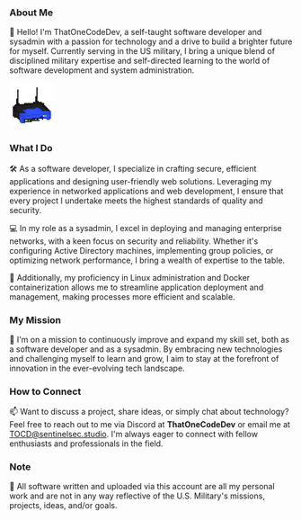 ### About Me

👋 Hello! I'm ThatOneCodeDev, a self-taught software developer and sysadmin with a passion for technology and a drive to build a brighter future for myself. Currently serving in the US military, I bring a unique blend of disciplined military expertise and self-directed learning to the world of software development and system administration.

![WRT54G](https://github.com/ThatOneCodeDev/ThatOneCodeDev/blob/main/Images/WRT54G.png)

### What I Do

🛠️ As a software developer, I specialize in crafting secure, efficient applications and designing user-friendly web solutions. Leveraging my experience in networked applications and web development, I ensure that every project I undertake meets the highest standards of quality and security.

💻 In my role as a sysadmin, I excel in deploying and managing enterprise networks, with a keen focus on security and reliability. Whether it's configuring Active Directory machines, implementing group policies, or optimizing network performance, I bring a wealth of expertise to the table.

🔧 Additionally, my proficiency in Linux administration and Docker containerization allows me to streamline application deployment and management, making processes more efficient and scalable.

### My Mission

🚀 I'm on a mission to continuously improve and expand my skill set, both as a software developer and as a sysadmin. By embracing new technologies and challenging myself to learn and grow, I aim to stay at the forefront of innovation in the ever-evolving tech landscape.

### How to Connect

📫 Want to discuss a project, share ideas, or simply chat about technology? Feel free to reach out to me via Discord at **ThatOneCodeDev** or email me at [TOCD@sentinelsec.studio](mailto:reaper@sentinelsec.studio). I'm always eager to connect with fellow enthusiasts and professionals in the field.

### Note

📝 All software written and uploaded via this account are all my personal work and are not in any way reflective of the U.S. Military's missions, projects, ideas, and/or goals.

